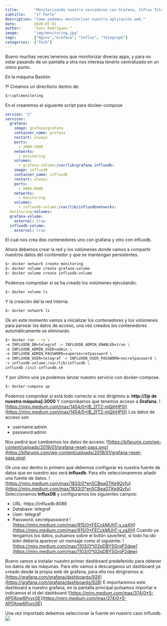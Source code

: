 ```yaml
---
title:       "Monitorizando nuestro servidores con Grafana, Influx Telegraph"
subtitle:    "1º Parte"
description: "Como podemos monitorizar nuestra aplicación web."
date:        2020-07-01
author:      "Xavi Rodríguez."
image:       "img/monitoring.jpg"
tags:        ["Nginx","Grafana", "Influx", "Telegraph"]
categories:  ["Tech"]
---
```


Bueno muchas veces tenemos que monitorizar diveras apps, y para no estar pasando de un pantalla a otra nos interesa tenerlo centralizado en un único punto.

En la máquina Bastión

1º  Creamos un directiorio dentro de:
```bash
$>\opt\monitoring
```
En el crearemos el siguiente script para docker-compose
```yaml
version: "2"  
services:  
  grafana:  
    image: grafana/grafana  
    container_name: grafana  
    restart: always  
    ports:  
      - 3000:3000  
    networks:  
      - monitoring  
    volumes:  
      - grafana-volume:/var/lib/grafana influxdb:  
    image: influxdb  
    container_name: influxdb  
    restart: always  
    ports:  
      - 8086:8086  
    networks:  
      - monitoring  
    volumes:  
      - influxdb-volume:/var/lib/influxdbnetworks:  
  monitoring:volumes:  
  grafana-volume:  
    external: true  
  influxdb-volume:  
    external: true
```
El cual nos crea dos contenedores uno con grafana y otro con influxdb.

Ahora debemos crear la red y los volúmenes donde vamos a compartir nuestros datos del contenedor y que se mantengan persistentes.
```bash
$> docker network create monitoring  
$> docker volume create grafana-volume  
$> docker volume create influxdb-volume
```
Podemos comprobar si se ha creado los volúmenes ejecutando:
```bash
$> docker volume ls
```
Y la creación del la red interna.
```bash
$> docker network ls
```
Ok en este momento vamos a inicializar los contenedores y los volúmenes para parsear los datos de acceso, una vez creados los contenedores automáticamente se eliminarán.
```bash
$> docker run --rm \  
-e INFLUXDB_DB=telegraf -e INFLUXDB_ADMIN_ENABLED=true \  
-e INFLUXDB_ADMIN_USER=admin \  
-e INFLUXDB_ADMIN_PASSWORD=supersecretpassword \  
-e INFLUXDB_USER=telegraf -e INFLUXDB_USER_PASSWORD=secretpassword \  
-v influxdb-volume:/var/lib/influxdb \  
influxdb /init-influxdb.sh
```

Y por último una ya podemos lanzar nuestro servicio con docker-compose.
```bash
$> docker-compose up
```
Podemos comprobar si está todo correcto si nos dirigimos a:
**http://[ip de nuestra máquina]:3000**
Y comprobamos que tenemos acceso a **Grafana.**
![https://miro.medium.com/max/1454/0*IB_2fT2-mQihHP0l](https://miro.medium.com/max/1454/0*IB_2fT2-mQihHP0l)
Los datos de acceso son

 - username:admin
 - password:admin

Nos pedirá que cambiemos los datos de acceso:
![https://kifarunix.com/wp-content/uploads/2019/01/grafana-reset-pass.png](https://kifarunix.com/wp-content/uploads/2019/01/grafana-reset-pass.png)

Ok una vez dentro lo primero que debemos configurar es nuestra fuente de datos que en nuestro aso será **influxdb**. Para ello seleccionaremos añadir una fuente de datos.
![https://miro.medium.com/max/1833/0*en5CBeaGTKe9Qvfu](https://miro.medium.com/max/1833/0*en5CBeaGTKe9Qvfu)
Seleccionamos **InfluxDB** y configuramos los siguientes campos:

 - URL: https://influxdb:8086
 - Database: telegraf
 - User: telegraf
 - Password: secretpassword
 ![https://miro.medium.com/max/915/0*FECckMUhT-v_vaXH](https://miro.medium.com/max/915/0*FECckMUhT-v_vaXH)
Cuando ya tengamos los datos, pulsamos sobre el botón save/test, si todo ha ido bién debería aparecer un mensaje como el siguiente:
![https://miro.medium.com/max/1103/0*t02qDBYSGrqP2dew](https://miro.medium.com/max/1103/0*t02qDBYSGrqP2dew)

Bueno vamos a instalar nuestro primer dashboard predefenido para obtener los datos de las máquinas.
Para ello vamos a descarganos un dashboard ya creado desde la propia web de grafana, para ello nos dirigiremos a:
[https://grafana.com/grafana/dashboards/928](https://grafana.com/grafana/dashboards/928)
E importaremos este dashboard a nuestro grafana, en la pantalla principal pulsamos importar e indicamos el id del dashboard
![https://miro.medium.com/max/374/0*5-AP0Xow6lfvvc0E](https://miro.medium.com/max/374/0*5-AP0Xow6lfvvc0E)

Una vez importado debemos seleccionar la fuente en nuestro caso influxdb.
![](https://miro.medium.com/max/1079/0*c1azaaywigf9RPjp)
